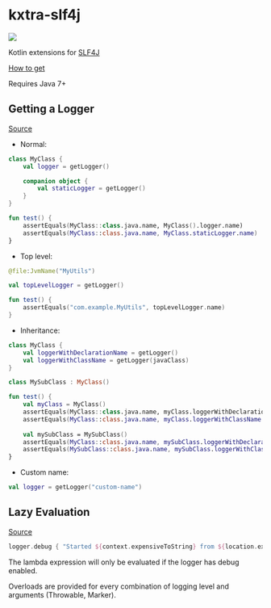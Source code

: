 # kxtra-slf4j

[![](https://jitpack.io/v/org.kxtra/kxtra-slf4j.svg)](https://jitpack.io/#org.kxtra/kxtra-slf4j)

Kotlin extensions for [SLF4J](https://www.slf4j.org/)

[How to get](https://jitpack.io/#org.kxtra/kxtra-slf4j)

Requires Java 7+

## Getting a Logger

[Source](https://github.com/kxtra/kxtra-slf4j/blob/master/src/main/java/org/kxtra/slf4j/loggerfactory/LoggerFactory.kt)

* Normal:

```kotlin
class MyClass {
    val logger = getLogger()

    companion object {
        val staticLogger = getLogger()
    }
}

fun test() {
    assertEquals(MyClass::class.java.name, MyClass().logger.name)
    assertEquals(MyClass::class.java.name, MyClass.staticLogger.name)
}
```

* Top level:

```kotlin
@file:JvmName("MyUtils")

val topLevelLogger = getLogger()

fun test() {
    assertEquals("com.example.MyUtils", topLevelLogger.name)
}
```

* Inheritance:

```kotlin
class MyClass {
    val loggerWithDeclarationName = getLogger()
    val loggerWithClassName = getLogger(javaClass)
}

class MySubClass : MyClass() 

fun test() {
    val myClass = MyClass()
    assertEquals(MyClass::class.java.name, myClass.loggerWithDeclarationName.name)
    assertEquals(MyClass::class.java.name, myClass.loggerWithClassName.name)
    
    val mySubClass = MySubClass()
    assertEquals(MyClass::class.java.name, mySubClass.loggerWithDeclarationName.name)
    assertEquals(MySubClass::class.java.name, mySubClass.loggerWithClassName.name)
}
```

* Custom name:
```kotlin
val logger = getLogger("custom-name")
```

## Lazy Evaluation

[Source](https://github.com/kxtra/kxtra-slf4j/blob/master/src/main/java/org/kxtra/slf4j/logger/Logger.kt)

```kotlin
logger.debug { "Started ${context.expensiveToString} from ${location.expensiveToString}" }
```

The lambda expression will only be evaluated if the logger has debug enabled. 

Overloads are provided for every combination of logging level and arguments (Throwable, Marker). 